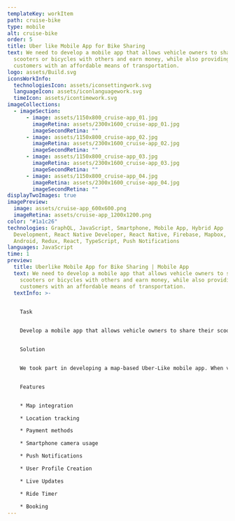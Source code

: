 ```yaml
---
templateKey: workItem
path: cruise-bike
type: mobile
alt: cruise-bike
order: 5
title: Uber like Mobile App for Bike Sharing
text: We need to develop a mobile app that allows vehicle owners to share their
  scooters or bicycles with others and earn money, while also providing
  customers with an affordable means of transportation.
logo: assets/Build.svg
iconsWorkInfo:
  technologiesIcon: assets/iconsettingwork.svg
  languageIcon: assets/iconlanguagework.svg
  timeIcon: assets/icontimework.svg
imageCollections:
  - imageSection:
      - image: assets/1150x800_cruise-app_01.jpg
        imageRetina: assets/2300x1600_cruise-app_01.jpg
        imageSecondRetina: ""
      - image: assets/1150x800_cruise-app_02.jpg
        imageRetina: assets/2300x1600_cruise-app_02.jpg
        imageSecondRetina: ""
      - image: assets/1150x800_cruise-app_03.jpg
        imageRetina: assets/2300x1600_cruise-app_03.jpg
        imageSecondRetina: ""
      - image: assets/1150x800_cruise-app_04.jpg
        imageRetina: assets/2300x1600_cruise-app_04.jpg
        imageSecondRetina: ""
displayTwoImages: true
imagePreview:
  image: assets/cruise-app_600x600.png
  imageRetina: assets/cruise-app_1200x1200.png
color: "#1a1c26"
technologies: GraphQL, JavaScript, Smartphone, Mobile App, Hybrid App
  Development, React Native Developer, React Native, Firebase, Mapbox, iOS,
  Android, Redux, React, TypeScript, Push Notifications
languages: JavaScript
time: 1
preview:
  title: Uberlike Mobile App for Bike Sharing | Mobile App
  text: We need to develop a mobile app that allows vehicle owners to share their
    scooters or bicycles with others and earn money, while also providing
    customers with an affordable means of transportation.
  textInfo: >-
    

    Task


    Develop a mobile app that allows vehicle owners to share their scooters or bicycles with others and earn money, while also providing customers with an affordable means of transportation.


    Solution


    We took part in developing a map-based Uber-Like mobile app. When vehicle owners sign up, they receive a U-lock with a Bluetooth chip inside. Wherever they lock a U-lock via the app, that position will be displayed on a map inside the app. Users can locate bikes and scooters in the app and unlock them using their smartphone cameras. The app tracks how long a user rides, gives a way to pay for a ride, adds an ability to request vehicles for future rides, and tracks where the user left a vehicle so the owner or other users can locate one.


    Features


    * Map integration

    * Location tracking

    * Payment methods

    * Smartphone camera usage

    * Push Notifications

    * User Profile Creation

    * Live Updates

    * Ride Timer

    * Booking
---
```

